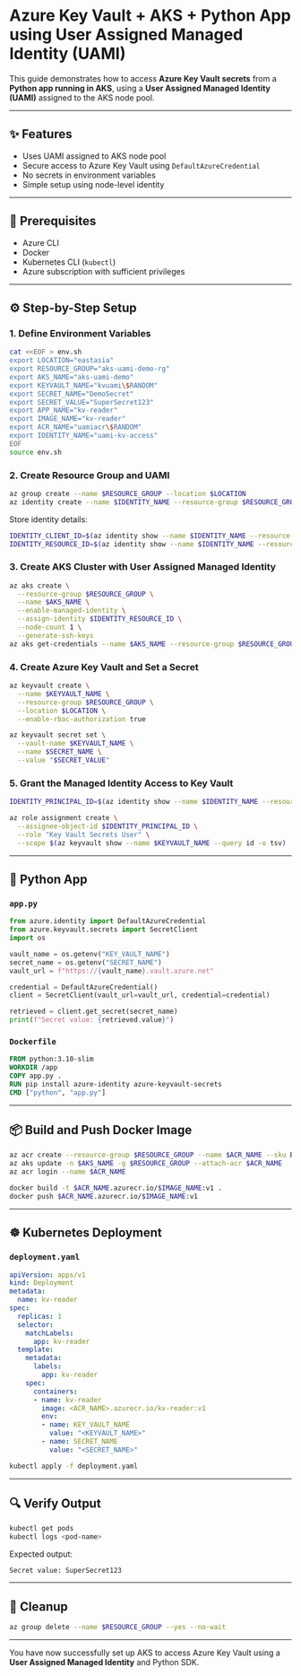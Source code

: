 # Azure Key Vault + AKS + Python App using User Assigned Managed Identity (UAMI)

This guide demonstrates how to access **Azure Key Vault secrets** from a **Python app running in AKS**, using a **User Assigned Managed Identity (UAMI)** assigned to the AKS node pool.

---

## ✨ Features

- Uses UAMI assigned to AKS node pool
- Secure access to Azure Key Vault using `DefaultAzureCredential`
- No secrets in environment variables
- Simple setup using node-level identity

---

## 👀 Prerequisites

- Azure CLI
- Docker
- Kubernetes CLI (`kubectl`)
- Azure subscription with sufficient privileges

---

## ⚙️ Step-by-Step Setup

### 1. Define Environment Variables

```bash
cat <<EOF > env.sh
export LOCATION="eastasia"
export RESOURCE_GROUP="aks-uami-demo-rg"
export AKS_NAME="aks-uami-demo"
export KEYVAULT_NAME="kvuami\$RANDOM"
export SECRET_NAME="DemoSecret"
export SECRET_VALUE="SuperSecret123"
export APP_NAME="kv-reader"
export IMAGE_NAME="kv-reader"
export ACR_NAME="uamiacr\$RANDOM"
export IDENTITY_NAME="uami-kv-access"
EOF
source env.sh
```

### 2. Create Resource Group and UAMI

```bash
az group create --name $RESOURCE_GROUP --location $LOCATION
az identity create --name $IDENTITY_NAME --resource-group $RESOURCE_GROUP --location $LOCATION
```

Store identity details:

```bash
IDENTITY_CLIENT_ID=$(az identity show --name $IDENTITY_NAME --resource-group $RESOURCE_GROUP --query clientId -o tsv)
IDENTITY_RESOURCE_ID=$(az identity show --name $IDENTITY_NAME --resource-group $RESOURCE_GROUP --query id -o tsv)
```

### 3. Create AKS Cluster with User Assigned Managed Identity

```bash
az aks create \
  --resource-group $RESOURCE_GROUP \
  --name $AKS_NAME \
  --enable-managed-identity \
  --assign-identity $IDENTITY_RESOURCE_ID \
  --node-count 1 \
  --generate-ssh-keys
az aks get-credentials --name $AKS_NAME --resource-group $RESOURCE_GROUP
```

### 4. Create Azure Key Vault and Set a Secret

```bash
az keyvault create \
  --name $KEYVAULT_NAME \
  --resource-group $RESOURCE_GROUP \
  --location $LOCATION \
  --enable-rbac-authorization true

az keyvault secret set \
  --vault-name $KEYVAULT_NAME \
  --name $SECRET_NAME \
  --value "$SECRET_VALUE"
```

### 5. Grant the Managed Identity Access to Key Vault

```bash
IDENTITY_PRINCIPAL_ID=$(az identity show --name $IDENTITY_NAME --resource-group $RESOURCE_GROUP --query principalId -o tsv)

az role assignment create \
  --assignee-object-id $IDENTITY_PRINCIPAL_ID \
  --role "Key Vault Secrets User" \
  --scope $(az keyvault show --name $KEYVAULT_NAME --query id -o tsv)
```

---

## 🐍 Python App

### `app.py`
```python
from azure.identity import DefaultAzureCredential
from azure.keyvault.secrets import SecretClient
import os

vault_name = os.getenv("KEY_VAULT_NAME")
secret_name = os.getenv("SECRET_NAME")
vault_url = f"https://{vault_name}.vault.azure.net"

credential = DefaultAzureCredential()
client = SecretClient(vault_url=vault_url, credential=credential)

retrieved = client.get_secret(secret_name)
print(f"Secret value: {retrieved.value}")
```

### `Dockerfile`
```Dockerfile
FROM python:3.10-slim
WORKDIR /app
COPY app.py .
RUN pip install azure-identity azure-keyvault-secrets
CMD ["python", "app.py"]
```

---

## 📦 Build and Push Docker Image

```bash
az acr create --resource-group $RESOURCE_GROUP --name $ACR_NAME --sku Basic
az aks update -n $AKS_NAME -g $RESOURCE_GROUP --attach-acr $ACR_NAME
az acr login --name $ACR_NAME

docker build -t $ACR_NAME.azurecr.io/$IMAGE_NAME:v1 .
docker push $ACR_NAME.azurecr.io/$IMAGE_NAME:v1
```

---

## ☸️ Kubernetes Deployment

### `deployment.yaml`
```yaml
apiVersion: apps/v1
kind: Deployment
metadata:
  name: kv-reader
spec:
  replicas: 1
  selector:
    matchLabels:
      app: kv-reader
  template:
    metadata:
      labels:
        app: kv-reader
    spec:
      containers:
      - name: kv-reader
        image: <ACR_NAME>.azurecr.io/kv-reader:v1
        env:
        - name: KEY_VAULT_NAME
          value: "<KEYVAULT_NAME>"
        - name: SECRET_NAME
          value: "<SECRET_NAME>"
```

```bash
kubectl apply -f deployment.yaml
```

---

## 🔍 Verify Output

```bash
kubectl get pods
kubectl logs <pod-name>
```
Expected output:
```
Secret value: SuperSecret123
```

---

## 🧹 Cleanup

```bash
az group delete --name $RESOURCE_GROUP --yes --no-wait
```

---

You have now successfully set up AKS to access Azure Key Vault using a **User Assigned Managed Identity** and Python SDK.
